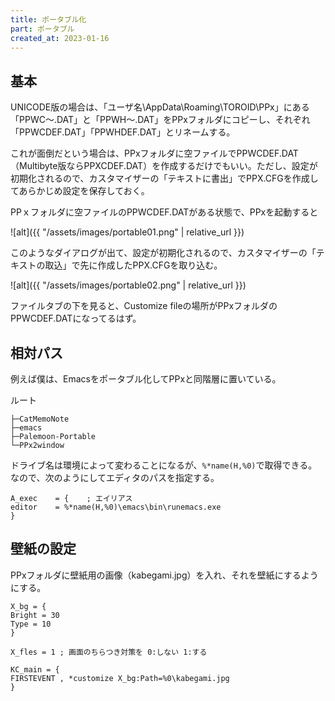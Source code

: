 ```yaml
---
title: ポータブル化
part: ポータブル
created_at: 2023-01-16
---
```

## 基本

UNICODE版の場合は、「ユーザ名\AppData\Roaming\TOROID\PPx」にある「PPWC～.DAT」と「PPWH～.DAT」をPPxフォルダにコピーし、それぞれ「PPWCDEF.DAT」「PPWHDEF.DAT」とリネームする。

これが面倒だという場合は、PPxフォルダに空ファイルでPPWCDEF.DAT（Multibyte版ならPPXCDEF.DAT）を作成するだけでもいい。ただし、設定が初期化されるので、カスタマイザーの「テキストに書出」でPPX.CFGを作成してあらかじめ設定を保存しておく。

PPｘフォルダに空ファイルのPPWCDEF.DATがある状態で、PPxを起動すると 

![alt]({{ "/assets/images/portable01.png" | relative_url }})

このようなダイアログが出て、設定が初期化されるので、カスタマイザーの「テキストの取込」で先に作成したPPX.CFGを取り込む。

![alt]({{ "/assets/images/portable02.png" | relative_url }})

ファイルタブの下を見ると、Customize fileの場所がPPxフォルダのPPWCDEF.DATになってるはず。

## 相対パス

例えば僕は、Emacsをポータブル化してPPxと同階層に置いている。

ルート

```text
├─CatMemoNote
├─emacs
├─Palemoon-Portable
└─PPx2window
```

ドライブ名は環境によって変わることになるが、`%*name(H,%0)`で取得できる。なので、次のようにしてエディタのパスを指定する。

```text
A_exec    = {    ; エイリアス
editor    = %*name(H,%0)\emacs\bin\runemacs.exe
}
```

## 壁紙の設定

PPxフォルダに壁紙用の画像（kabegami.jpg）を入れ、それを壁紙にするようにする。

```text
X_bg = { 
Bright = 30
Type = 10
}

X_fles = 1 ; 画面のちらつき対策を 0:しない 1:する

KC_main = {
FIRSTEVENT , *customize X_bg:Path=%0\kabegami.jpg
}
```
